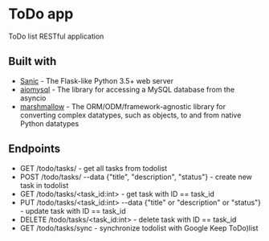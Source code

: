# ToDo app

ToDo list RESTful application

## Built with
* [Sanic](https://sanic.readthedocs.io/en/latest/) - The Flask-like Python 3.5+ web server
* [aiomysql](https://aiomysql.readthedocs.io/en/latest/) -  The library for accessing a MySQL database from the asyncio 
* [marshmallow](https://marshmallow.readthedocs.io/en/3.0/) - The ORM/ODM/framework-agnostic library for converting complex datatypes, such as objects, to and from native Python datatypes

## Endpoints
- GET /todo/tasks/                                   - get all tasks from todolist
- POST /todo/tasks/ 
    --data {"title", "description", "status"}        - create new task in todolist
- GET /todo/tasks/<task_id:int>                      - get task with ID == task_id
- PUT /todo/tasks/<task_id:int> 
    --data {"title" or "description" or "status"}    - update task with ID == task_id
- DELETE /todo/tasks/<task_id:int>                   - delete task with ID == task_id
- GET /todo/tasks/sync                               - synchronize todolist with Google Keep ToDo)list  